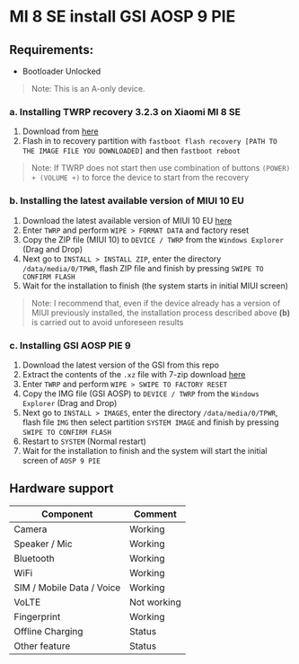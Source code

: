 # MI 8 SE install GSI AOSP 9 PIE
## Requirements:
- Bootloader Unlocked
> Note: This is an A-only device.

### a. Installing TWRP recovery 3.2.3 on Xiaomi MI 8 SE
1. Download from [here](https://forum.xda-developers.com/mi-8-se/development/recovery-twrp-recovery-3-2-3-lr-team-t3828854)
2. Flash in to recovery partition with `fastboot flash recovery [PATH TO THE IMAGE FILE YOU DOWNLOADED]` and then `fastboot reboot`

> Note: If TWRP does not start then use combination of buttons `(POWER) + (VOLUME +)` to force the device to start from the recovery 

### b. Installing the latest available version of MIUI 10 EU
1. Download the latest available version of MIUI 10 EU [here](https://sourceforge.net/projects/xiaomi-eu-multilang-miui-roms/files/xiaomi.eu/MIUI-STABLE-RELEASES)
2. Enter `TWRP` and perform `WIPE > FORMAT DATA` and factory reset
3. Copy the ZIP file (MIUI 10) to `DEVICE / TWRP` from the `Windows Explorer` (Drag and Drop)
4. Next go to `INSTALL > INSTALL ZIP`, enter the directory `/data/media/0/TPWR`, flash ZIP file and finish by pressing `SWIPE TO CONFIRM FLASH`
5. Wait for the installation to finish (the system starts in initial MIUI screen)

> Note: I recommend that, even if the device already has a version of MIUI previously installed, the installation process described above **(b)** is carried out to avoid unforeseen results 

### c. Installing GSI AOSP PIE 9
1. Download the latest version of the GSI from this repo
2. Extract the contents of the `.xz` file with 7-zip download [here](https://www.7-zip.org/) 
3. Enter `TWRP` and perform `WIPE > SWIPE TO FACTORY RESET`
4. Copy the IMG file (GSI AOSP) to `DEVICE / TWRP` from the `Windows Explorer` (Drag and Drop)
5. Next go to `INSTALL > IMAGES`, enter the directory `/data/media/0/TPWR`, flash file `IMG` then select partition `SYSTEM IMAGE` and finish by pressing `SWIPE TO CONFIRM FLASH`
6. Restart to `SYSTEM` (Normal restart)
7. Wait for the installation to finish and the system will start the initial screen of `AOSP 9 PIE`

## Hardware support

| Component                 |      Comment                                              |
|---------------------------|-----------------------------------------------------------|
| Camera                    | Working                                                   |
| Speaker / Mic             | Working                                                   |
| Bluetooth                 | Working                                                   |
| WiFi                      | Working                                                   |
| SIM / Mobile Data / Voice | Working                                                   |
| VoLTE                     | Not working                                               |
| Fingerprint               | Working                                                   |
| Offline Charging          | Status                                                    |
| Other feature             | Status                                                    |
